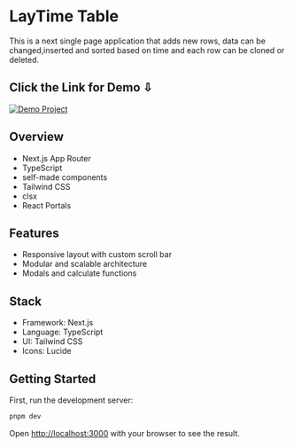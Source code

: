 # LayTime Table
  
  This is a next single page application that adds new rows, data can be changed,inserted and sorted based on time and each row can be cloned or deleted.

## Click the Link for Demo ⇩

<a href="https://laytime-table-ivory.vercel.app/" target="_blank">
  <img src="https://img.shields.io/badge/Demo%20Project-Visit-pink?style=for-the-badge&logo=vercel" alt="Demo Project" />
</a>

## Overview

- Next.js App Router
- TypeScript
- self-made components
- Tailwind CSS
- clsx
- React Portals

## Features

- Responsive layout with custom scroll bar
- Modular and scalable architecture
- Modals and calculate functions

## Stack

- Framework: Next.js
- Language: TypeScript
- UI: Tailwind CSS
- Icons: Lucide

## Getting Started
First, run the development server:

```bash
pnpm dev
```
Open [http://localhost:3000](http://localhost:3000) with your browser to see the result.

